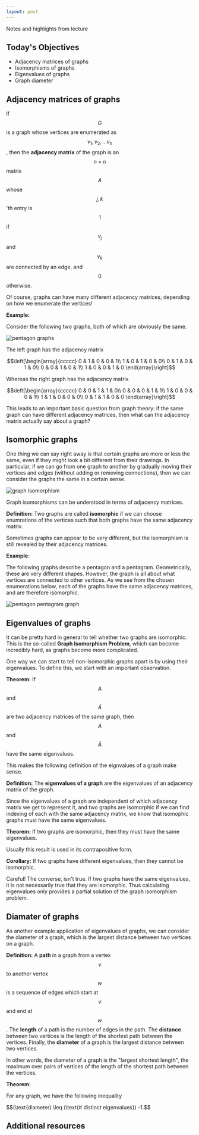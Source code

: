 ```yaml
---
layout: post
---
```


Notes and highlights from lecture

## Today's Objectives

* Adjacency matrices of graphs
* Isomorphisms of graphs
* Eigenvalues of graphs
* Graph diameter

## Adjacency matrices of graphs

If $$G$$ is a graph whose vertices are enumerated as $$v_1,v_2,\dots v_n$$, then the **adjacency matrix** of the graph is an $$n\times n$$ matrix $$A$$ whose $$j,k$$'th entry is $$1$$ if $$v_j$$ and $$v_k$$ are connected by an edge, and $$0$$ otherwise.

Of course, graphs can have many different adjacency matrices, depending on how we enumerate the vertices!

**Example:** 

Consider the following two graphs, both of which are obviously the same.

![pentagon graphs](/math107spring2023/extras/img/pentagon-graph.png)


The left graph has the adjacency matrix

$$\left[\begin{array}{ccccc}
0 & 1 & 0 & 0 & 1\\
1 & 0 & 1 & 0 & 0\\
0 & 1 & 0 & 1 & 0\\
0 & 0 & 1 & 0 & 1\\
1 & 0 & 0 & 1 & 0
\end{array}\right]$$

Whereas the right graph has the adjacency matrix

$$\left[\begin{array}{ccccc}
0 & 0 & 1 & 1 & 0\\
0 & 0 & 0 & 1 & 1\\
1 & 0 & 0 & 0 & 1\\
1 & 1 & 0 & 0 & 0\\
0 & 1 & 1 & 0 & 0
\end{array}\right]$$

This leads to an important basic question from graph theory: if the same graph can have different adjacency matrices, then what can the adjacency matrix actually say about a graph?

## Isomorphic graphs

One thing we can say right away is that certain graphs are more or less the same, even if they might look a bit different from their drawings.
In particular, if we can go from one graph to another by gradually moving their vertices and edges (without adding or removing connections), then we can consider the graphs the same in a certain sense.

![graph isomorphism](/math107spring2023/extras/img/graph-isomorphism.png)

Graph isomorphisms can be understood in terms of adjacency matrices.

**Definition:** Two graphs are called **isomorphic** if we can choose enumrations of the vertices such that both graphs have the same adjacency matrix.

Sometimes graphs can appear to be very different, but the isomorphism is still revealed by their adjacency matrices.

**Example:**

The following graphs describe a pentagon and a pentagram.  Geometrically, these are very different shapes.  However, the graph is all about what vertices are connected to other vertices.  As we see from the chosen enumerations below, each of the graphs have the same adjacency matrices, and are therefore isomorphic.


![pentagon pentagram graph](/math107spring2023/extras/img/pentagon-pentagram.png)


## Eigenvalues of graphs

It can be pretty hard in general to tell whether two graphs are isomorphic.  This is the so-called **Graph Isomorphism Problem**, which can become incredibly hard, as graphs become more complicated.

One way we can start to tell non-isomorphic graphs apart is by using their eigenvalues.
To define this, we start with an important observation.

**Theorem:** If $$A$$ and $$\widetilde{A}$$ are two adjacency matrices of the same graph, then $$A$$ and $$\widetilde{A}$$ have the same eigenvalues.

This makes the following definition of the eignvalues of a graph make sense.

**Definition:** The **eigenvalues of a graph** are the eigenvalues of an adjacency matrix of the graph.

Since the eigenvalues of a graph are independent of which adjacency matrix we get to represent it, and two graphs are isomorphic if we can find indexing of each with the same adjacency matrix, we know that isomophic graphs must have the same eigenvalues.

**Theorem:** If two graphs are isomorphic, then they must have the same eigenvalues.

Usually this result is used in its contrapositive form.

**Corollary:** If two graphs have different eigenvalues, then they cannot be isomorphic.

Careful!  The converse, isn't true.  If two graphs have the same eigenvalues, it is not necessarily true that they are isomorphic.  Thus calculating eigenvalues only provides a partial solution of the graph isomorphism problem.

## Diamater of graphs

As another example application of eigenvalues of graphs, we can consider the diameter of a graph, which is the largest distance between two vertices on a graph.

**Definition:** A **path** in a graph from a vertex $$v$$ to another vertex $$w$$ is a sequence of edges which start at $$v$$ and end at $$w$$.  The **length** of a path is the number of edges in the path.  The **distance** between two vertices is the length of the shortest path between the vertices.  Finally, the **diameter** of a graph is the largest distance between two vertices.

In other words, the diameter of a graph is the "largest shortest length", the maximum over pairs of vertices of the length of the shortest path between the vertices.

**Theorem:**

For any graph, we have the following inequality

$$(\text{diameter) \leq (\text{# distinct eigenvalues}) -1.$$


## Additional resources




